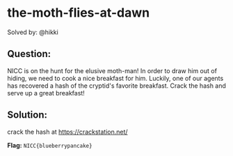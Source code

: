# the-moth-flies-at-dawn

Solved by: @hikki

## Question:
NICC is on the hunt for the elusive moth-man! In order to draw him out of hiding, we need to cook a nice breakfast for him. Luckily, one of our agents has recovered a hash of the cryptid's favorite breakfast. Crack the hash and serve up a great breakfast!


## Solution:

crack the hash at https://crackstation.net/

**Flag:** `NICC{blueberrypancake}`
